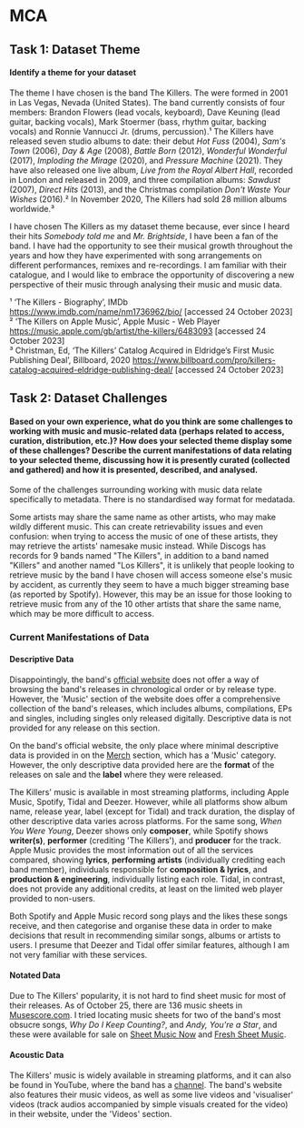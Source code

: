 # MCA

## Task 1: Dataset Theme
#### Identify a theme for your dataset

The theme I have chosen is the band The Killers. The were formed in 2001 in Las Vegas, Nevada (United States). The band currently consists of four members: Brandon Flowers (lead vocals, keyboard), Dave Keuning (lead guitar, backing vocals), Mark Stoermer (bass, rhythm guitar, backing vocals) and Ronnie Vannucci Jr. (drums, percussion).¹ The Killers have released seven studio albums to date: their debut _Hot Fuss_ (2004), _Sam's Town_ (2006), _Day & Age_  (2008), _Battle Born_ (2012), _Wonderful Wonderful_ (2017), _Imploding the Mirage_ (2020), and _Pressure Machine_ (2021). They have also released one live album, _Live from the Royal Albert Hall_, recorded in London and released in 2009, and three compilation albums: _Sawdust_ (2007), _Direct Hits_ (2013), and the Christmas compilation _Don't Waste Your Wishes_ (2016).² In November 2020, The Killers had sold 28 million albums worldwide.³

I have chosen The Killers as my dataset theme because, ever since I heard their hits _Somebody told me_ and _Mr. Brightside_, I have been a fan of the band. I have had the opportunity to see their musical growth throughout the years and how they have experimented with song arrangements on different performances, remixes and re-recordings. I am familiar with their catalogue, and I would like to embrace the opportunity of discovering a new perspective of their music through analysing their music and music data.

¹ ‘The Killers - Biography’, IMDb <https://www.imdb.com/name/nm1736962/bio/> [accessed 24 October 2023]\
² ‘The Killers on Apple Music’, Apple Music - Web Player <https://music.apple.com/gb/artist/the-killers/6483093> [accessed 24 October 2023]\
³ Christman, Ed, ‘The Killers’ Catalog Acquired in Eldridge’s First Music Publishing Deal’, Billboard, 2020 <https://www.billboard.com/pro/killers-catalog-acquired-eldridge-publishing-deal/> [accessed 24 October 2023]

## Task 2: Dataset Challenges
#### Based on your own experience, what do you think are some challenges to working with music and music-related data (perhaps related to access, curation, distribution, etc.)? How does your selected theme display some of these challenges? Describe the current manifestations of data relating to your selected theme, discussing how it is presently curated (collected and gathered) and how it is presented, described, and analysed.

Some of the challenges surrounding working with music data relate specifically to metadata. There is no standardised way format for medatada.

Some artists may share the same name as other artists, who may make wildly different music. This can create retrievability issues and even confusion: when trying to access the music of one of these artists, they may retrieve the artists' namesake music instead. While Discogs has records for 9 bands named "The Killers", in addition to a band named "Killers" and another named "Los Killers", it is unlikely that people looking to retrieve music by the band I have chosen will access someone else's music by accident, as currently they seem to have a much bigger streaming base (as reported by Spotify). However, this may be an issue for those looking to retrieve music from any of the 10 other artists that share the same name, which may be more difficult to access.

### Current Manifestations of Data

#### Descriptive Data

Disappointingly, the band's [official website](https://thekillersmusic.com) does not offer a way of browsing the band's releases in chronological order or by release type. However, the 'Music' section of the website does offer a comprehensive collection of the band's releases, which includes albums, compilations, EPs and singles, including singles only released digitally. Descriptive data is not provided for any release on this section.

On the band's official website, the only place where minimal descriptive data is provided in on the [Merch](https://shopuk.thekillersmusic.com/?utm_source=Original&utm_campaign=20210718&utm_medium=channel.utm_medium&utm_referrer=direct&utm_board=island-records-us&utm_country=US&utm_linkurl=TheKillers.lnk.to%2FPMStore&lf=457ac199c1cfba34fb9d302ef411593a) section, which has a 'Music' category. However, the only descriptive data provided here are the **format** of the releases on sale and the **label** where they were released.

The Killers' music is available in most streaming platforms, including Apple Music, Spotify, Tidal and Deezer. However, while all platforms show album name, release year, label (except for Tidal) and track duration, the display of other descriptive data varies across platforms. For the same song, _When You Were Young_, Deezer shows only **composer**, while Spotify shows **writer(s)**, **performer** (crediting 'The Killers'), and **producer** for the track. Apple Music provides the most information out of all the services compared, showing **lyrics**, **performing artists** (individually crediting each band member), individuals responsible for **composition & lyrics**, and **production & engineering**, individually listing each role. Tidal, in contrast, does not provide any additional credits, at least on the limited web player provided to non-users.

Both Spotify and Apple Music record song plays and the likes these songs receive, and then categorise and organise these data in order to make decisions that result in recommending similar songs, albums or artists to users. I presume that Deezer and Tidal offer similar features, although I am not very familiar with these services.

#### Notated Data

Due to The Killers' popularity, it is not hard to find sheet music for most of their releases. As of October 25, there are 136 music sheets in [Musescore.com](https://musescore.com/artist/the_killers-133583). I tried locating music sheets for two of the band's most obsucre songs, _Why Do I Keep Counting?_, and _Andy, You're a Star_, and these were available for sale on [Sheet Music Now](https://www.sheetmusicnow.com/) and [Fresh Sheet Music](https://freshsheetmusic.com/).

#### Acoustic Data

The Killers' music is widely available in streaming platforms, and it can also be found in YouTube, where the band has a [channel](https://www.youtube.com/channel/UCkhyoTaWKuB-Rdbb6Z3Z5DA). The band's website also features their music videos, as well as some live videos and 'visualiser' videos (track audios accompanied by simple visuals created for the video) in their website, under the 'Videos' section.
